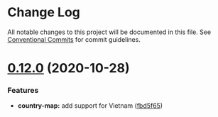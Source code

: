 # Change Log

All notable changes to this project will be documented in this file.
See [Conventional Commits](https://conventionalcommits.org) for commit guidelines.

# [0.12.0](https://github.com/dinovative/superset-ui-plugins/compare/v0.11.15...v0.12.0) (2020-10-28)


### Features

* **country-map:** add support for Vietnam ([fbd5f65](https://github.com/dinovative/superset-ui-plugins/commit/fbd5f65c41537e18c91ed2b5ef9230bcf820bd07))
